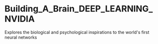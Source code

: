 # Building_A_Brain_DEEP_LEARNING_NVIDIA
Explores the biological and psychological inspirations to the world's first neural networks
